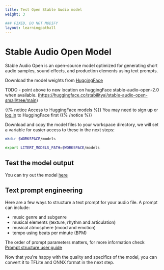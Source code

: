 ```yaml
---
title: Test Open Stable Audio model
weight: 3

### FIXED, DO NOT MODIFY
layout: learningpathall
---
```


# Stable Audio Open Model 

Stable Audio Open is an open-source model optimized for generating short audio samples, sound effects, and production elements using text prompts.

Download the model weights from [HuggingFace](https://huggingface.co/stabilityai/stable-audio-open-1.0/tree/main)

TODO - point above to new location on huggingFace stable-audio-open-2.0 when available. (https://huggingface.co/stabilityai/stable-audio-open-small/tree/main)

{{% notice Access to HuggingFace models %}}
You may need to sign up or [log in](https://huggingface.co/login) to HuggingFace first
{{% /notice %}}

Download and copy the model files to your workspace directory, we will set a variable for easier access to these in the next steps:
```bash
mkdir $WORKSPACE/models

export LITERT_MODELS_PATH=$WORKSPACE/models
```

## Test the model output

You can try out the model [here](https://stableaudio.com/)

## Text prompt engineering

Here are a few ways to structure a text prompt for your audio file.
A prompt can include:
* music genre and subgenre
* musical elements (texture, rhythm and articulation)
* musical atmosphere (mood and emotion)
* tempo using beats per minute (BPM)

The order of prompt parameters matters, for more information check [Prompt structure user guide](https://stableaudio.com/user-guide/prompt-structure)

Now that you're happy with the quality and specifics of the model, you can convert it to TFLite and ONNX format in the next step.

